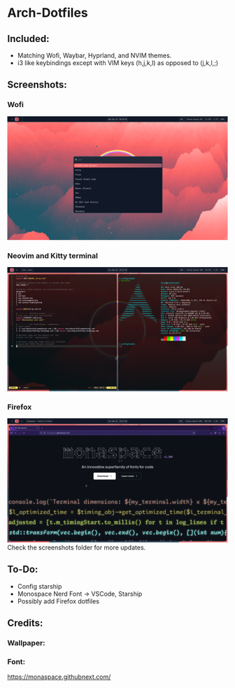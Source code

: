 # Arch-Dotfiles
## Included:
* Matching Wofi, Waybar, Hyprland, and NVIM themes.
* i3 like keybindings except with VIM keys (h,j,k,l) as opposed to (j,k,l,;)

## Screenshots:
### Wofi
![Screenshot 1](https://github.com/TPi-Home/Arch-Dotfiles/blob/main/screenshots/screen-2025-09-24_02-39-24.png)
### Neovim and Kitty terminal 
![Screenshot 2](https://github.com/TPi-Home/Arch-Dotfiles/blob/main/screenshots/screen-2025-09-23_06-49-10.png)
### Firefox
![Screenshot 2](https://github.com/TPi-Home/Arch-Dotfiles/blob/main/screenshots/screen-2025-09-23_06-54-17.png)
Check the screenshots folder for more updates.

## To-Do:
* Config starship
* Monospace Nerd Font -> VSCode, Starship
* Possibly add Firefox dotfiles

## Credits:
### Wallpaper:

### Font: 
https://monaspace.githubnext.com/
